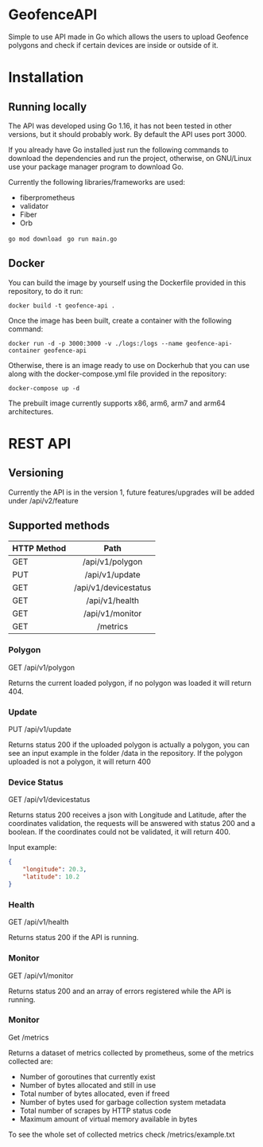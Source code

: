 # GeofenceAPI

Simple to use API made in Go which allows the users to upload Geofence polygons and check if certain devices are inside or outside of it.

# Installation

## Running locally
The API was developed using Go 1.16, it has not been tested in other versions, but it should probably work. By default the API uses port 3000.

If you already have Go installed just run the following commands to download the dependencies and run the project, otherwise, on GNU/Linux use your package manager program to download Go.

Currently the following libraries/frameworks are used:
- fiberprometheus
- validator
- Fiber
- Orb

```go mod download``` 
``` go run main.go```

## Docker
You can build the image by yourself using the Dockerfile provided in this repository, to do it run:

```docker build -t geofence-api .```

Once the image has been built, create a container with the following command:

```docker run -d -p 3000:3000 -v ./logs:/logs --name geofence-api-container geofence-api```


Otherwise, there is an image ready to use on Dockerhub that you can use along with the docker-compose.yml file provided in the repository:

```docker-compose up -d```

The prebuilt image currently supports x86, arm6, arm7 and arm64 architectures.

# REST API

## Versioning

Currently the API is in the version 1, future features/upgrades will be added under /api/v2/feature

## Supported methods

| HTTP Method   |      Path |
|----------|:-------------:|
| GET | /api/v1/polygon |
| PUT | /api/v1/update  |
| GET | /api/v1/devicestatus |
| GET | /api/v1/health   |
| GET | /api/v1/monitor  |
| GET | /metrics         |

### Polygon

GET /api/v1/polygon

Returns the current loaded polygon, if no polygon was loaded it will return 404.

### Update

PUT /api/v1/update

Returns status 200 if the uploaded polygon is actually a polygon, you can see an input example in the folder /data in the repository. If the polygon uploaded is not a polygon, it will return 400

### Device Status

GET /api/v1/devicestatus

Returns status 200 receives a json with Longitude and Latitude, after the coordinates validation, the requests will be answered with status 200 and a boolean. If the coordinates could not be validated, it will return 400.

Input example:
```json
{
	"longitude": 20.3,
	"latitude": 10.2 
}
```

### Health

GET /api/v1/health

Returns status 200 if the API is running.

### Monitor

GET /api/v1/monitor

Returns status 200 and an array of errors registered while the API is running.


### Monitor

Get /metrics

Returns a dataset of metrics collected by prometheus, some of the metrics collected are: 
- Number of goroutines that currently exist
- Number of bytes allocated and still in use
- Total number of bytes allocated, even if freed
- Number of bytes used for garbage collection system metadata
- Total number of scrapes by HTTP status code
- Maximum amount of virtual memory available in bytes

To see the whole set of collected metrics check /metrics/example.txt
